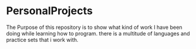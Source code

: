 # PersonalProjects
The Purpose of this repository is to show what kind of work I have been doing while learning how to program.
there is a multitude of languages and practice sets that i work with.
